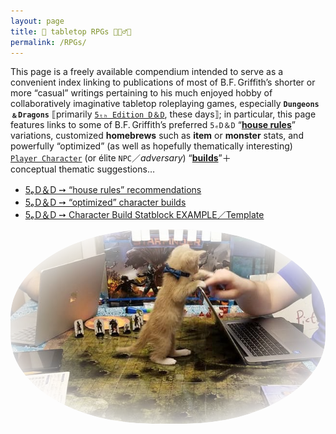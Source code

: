 ```yaml
---
layout: page
title: 🎲 tabletop RPGs 🧙🏼‍♂️✨
permalink: /RPGs/
---
```


<style type="text/css">
.content {
  width: auto; max-width: 100%;
}
#DnDkitten {
  -webkit-mask-image: radial-gradient(rgba(0, 0, 0, 1) 40%, rgba(0, 0, 0, 0) 80%);
  mask-image: radial-gradient(rgba(0, 0, 0, 1) 40%, rgba(0, 0, 0, 0) 80%);
}
</style>


This page is a freely available compendium intended to serve as a convenient index linking to publications of most of B.F. Griffith’s shorter or more “casual” writings pertaining to his much enjoyed hobby of collaboratively imaginative tabletop roleplaying games, especially **`Dungeons﹠Dragons`** ⟦primarily [`5ₜₕ Edition D＆D`](https://dnd.wizards.com/what-is-dnd/basic-rules), these days⟧; in particular, this page features links to some of B.F. Griffith’s preferred `5ₑD＆D` “[**house rules**](/RPGs/5eDnD/house-rules/)” variations, customized **homebrews** such as **item** or **monster** stats, and powerfully “optimized” (as well as hopefully thematically interesting) [`Player Character`](/RPGs/5eDnD_character-build-statblock-template/) (or élite `NPC`／_adversary_) “[**builds**](/RPGs/5eDnD/character-builds/)”＋conceptual thematic suggestions…

<ul>
  <li>
    <a href="/RPGs/5eDnD/house-rules/">5ₑ D＆D &#10137; “house rules” recommendations</a>
  </li>
  <li>
    <a href="/RPGs/5eDnD/character-builds/">5ₑ D＆D &#10137; “optimized” character builds</a>
  </li>
  <li>
    <a href="/RPGs/5eDnD_character-build-statblock-template/">5ₑ D＆D &#10137; Character Build Statblock EXAMPLE／Template</a>
  </li>
</ul>
<div>
  <img id="DnDkitten" src="/IMAGES/kitten_DnD.jpg" alt="D&D kitten" style="border-radius:45%;margin:0 auto;" />
</div>